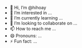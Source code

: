 - 👋 Hi, I’m @hihoay
- 👀 I’m interested in ...
- 🌱 I’m currently learning ...
- 💞️ I’m looking to collaborate on ...
- 📫 How to reach me ...
- 😄 Pronouns: ...
- ⚡ Fun fact: ...

<!---
hihoay/hihoay is a ✨ special ✨ repository because its `README.md` (this file) appears on your GitHub profile.
You can click the Preview link to take a look at your changes.
--->
